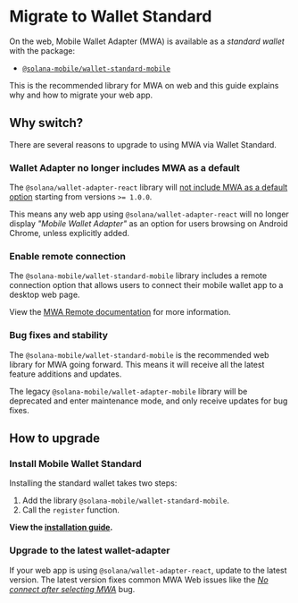 # Migrate to Wallet Standard

On the web, Mobile Wallet Adapter (MWA) is available as a *standard wallet* with the package:

- [`@solana-mobile/wallet-standard-mobile`](https://github.com/solana-mobile/mobile-wallet-adapter/tree/main/js/packages/wallet-standard-mobile)

This is the recommended library for MWA on web and this guide explains why and how to migrate your web app.

## Why switch?

There are several reasons to upgrade to using MWA via Wallet Standard.

### Wallet Adapter no longer includes MWA as a default 

The `@solana/wallet-adapter-react` library will [not include MWA as a default option](https://github.com/anza-xyz/wallet-adapter/pull/1097) starting from versions `>= 1.0.0`. 

This means any web app using `@solana/wallet-adapter-react` will no longer display *"Mobile Wallet Adapter"* as an option for users
browsing on Android Chrome, unless explicitly added.

### Enable remote connection

The `@solana-mobile/wallet-standard-mobile` library includes a remote connection option that allows users to connect their mobile wallet app to a desktop web page.

View the [MWA Remote documentation](/mobile-wallet-adapter/web-installation#enable-remote-connection) for more information.

### Bug fixes and stability

The `@solana-mobile/wallet-standard-mobile` is the recommended web library for MWA going forward. This means it will receive all the latest feature additions and updates. 

The legacy `@solana-mobile/wallet-adapter-mobile` library will be deprecated and enter maintenance mode, and only receive updates for bug fixes.

## How to upgrade

### Install Mobile Wallet Standard

Installing the standard wallet takes two steps:

1. Add the library `@solana-mobile/wallet-standard-mobile`.
2. Call the `register` function.

**View the [installation guide](/mobile-wallet-adapter/web-installation).**

### Upgrade to the latest wallet-adapter

If your web app is using `@solana/wallet-adapter-react`, update to the latest version. The latest version fixes common MWA Web issues
like the [*No connect after selecting MWA*](https://github.com/solana-mobile/mobile-wallet-adapter/issues/1086) bug.
